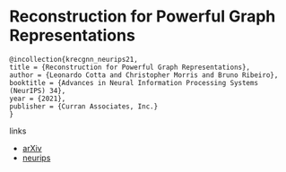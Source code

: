 # Reconstruction for Powerful Graph Representations

```
@incollection{krecgnn_neurips21,
title = {Reconstruction for Powerful Graph Representations},
author = {Leonardo Cotta and Christopher Morris and Bruno Ribeiro},
booktitle = {Advances in Neural Information Processing Systems (NeurIPS) 34},
year = {2021},
publisher = {Curran Associates, Inc.}
}
```

links
- [arXiv](https://arxiv.org/abs/2110.00577)
- [neurips](https://neurips.cc/Conferences/2021/ScheduleMultitrack?event=27462)
